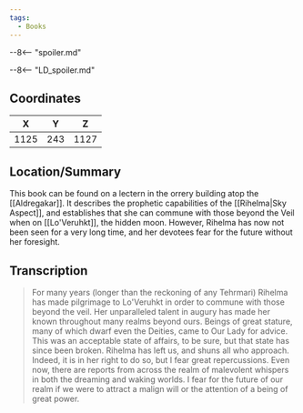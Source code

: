 ```yaml
---
tags:
  - Books
---
```


--8<-- "spoiler.md"

--8<-- "LD_spoiler.md"

## Coordinates
| **X** | **Y** | **Z** |
| :---: | :---: | :---: |
| 1125  |  243  | 1127  |

## Location/Summary
This book can be found on a lectern in the orrery building atop the [[Aldregakar]]. It describes the prophetic capabilities of the [[Rihelma|Sky Aspect]], and establishes that she can commune with those beyond the Veil when on [[Lo'Veruhkt]], the hidden moon. However, Rihelma has now not been seen for a very long time, and her devotees fear for the future without her foresight.

## Transcription
> For many years (longer than the reckoning of any Tehrmari) Rihelma has made pilgrimage to Lo'Veruhkt in order to commune with those beyond the veil. Her unparalleled talent in augury has made her known throughout many realms beyond ours. Beings of great stature, many of which dwarf even the Deities, came to Our Lady for advice. This was an acceptable state of affairs, to be sure, but that state has since been broken. Rihelma has left us, and shuns all who approach. Indeed, it is in her right to do so, but I fear great repercussions. Even now, there are reports from across the realm of malevolent whispers in both the dreaming and waking worlds. I fear for the future of our realm if we were to attract a malign will or the attention of a being of great power.

